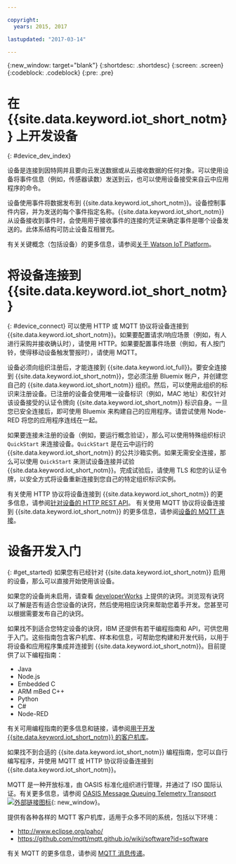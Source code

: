 ```yaml
---

copyright:
  years: 2015, 2017

lastupdated: "2017-03-14"

---
```


{:new_window: target="blank"}
{:shortdesc: .shortdesc}
{:screen: .screen}
{:codeblock: .codeblock}
{:pre: .pre}

# 在 {{site.data.keyword.iot_short_notm}} 上开发设备
{: #device_dev_index}

设备是连接到因特网并且要向云发送数据或从云接收数据的任何对象。可以使用设备将事件信息（例如，传感器读数）发送到云，也可以使用设备接受来自云中应用程序的命令。

设备使用事件将数据发布到 {{site.data.keyword.iot_short_notm}}。设备控制事件内容，并为发送的每个事件指定名称。{{site.data.keyword.iot_short_notm}} 从设备接收到事件时，会使用用于接收事件的连接的凭证来确定事件是哪个设备发送的。此体系结构可防止设备互相冒充。

有关关键概念（包括设备）的更多信息，请参阅[关于 Watson IoT Platform](https://console.ng.bluemix.net/docs/services/IoT/iotplatform_overview.html#watsoniotplatform_importantconcepts)。


# 将设备连接到 {{site.data.keyword.iot_short_notm}}
{: #device_connect}
可以使用 HTTP 或 MQTT 协议将设备连接到 {{site.data.keyword.iot_short_notm}}。如果要配置请求/响应场景（例如，有人进行采购并接收确认时），请使用 HTTP。如果要配置事件场景（例如，有人按门铃，使得移动设备触发警报时），请使用 MQTT。

设备必须向组织注册后，才能连接到 {{site.data.keyword.iot_full}}。要安全连接到 {{site.data.keyword.iot_short_notm}}，您必须注册 Bluemix 帐户，并创建您自己的 {{site.data.keyword.iot_short_notm}} 组织。然后，可以使用此组织的标识来注册设备。已注册的设备会使用唯一设备标识（例如，MAC 地址）和仅针对该设备接受的认证令牌向 {{site.data.keyword.iot_short_notm}} 标识自身。一旦您已安全连接后，即可使用 Bluemix 来构建自己的应用程序。请尝试使用 Node-RED 将您的应用程序连线在一起。

如果要连接未注册的设备（例如，要运行概念验证），那么可以使用特殊组织标识 `QuickStart` 来连接设备。`QuickStart` 是在云中运行的 {{site.data.keyword.iot_short_notm}} 的公共沙箱实例。如果无需安全连接，那么可以使用 `QuickStart` 来测试设备连接并试验 {{site.data.keyword.iot_short_notm}}。完成试验后，请使用 TLS 和您的认证令牌，以安全方式将设备重新连接到您自己的特定组织标识实例。

有关使用 HTTP 协议将设备连接到 {{site.data.keyword.iot_short_notm}} 的更多信息，请参阅[针对设备的 HTTP REST API](https://console.ng.bluemix.net/docs/services/IoT/devices/api.html)。
有关使用 MQTT 协议将设备连接到 {{site.data.keyword.iot_short_notm}} 的更多信息，请参阅[设备的 MQTT 连接](https://console.ng.bluemix.net/docs/services/IoT/devices/mqtt.html)。


# 设备开发入门
{: #get_started}
如果您有已经针对 {{site.data.keyword.iot_short_notm}} 启用的设备，那么可以直接开始使用该设备。

如果您的设备尚未启用，请查看 [developerWorks](https://developer.ibm.com/recipes/) 上提供的诀窍。浏览现有诀窍以了解是否有适合您设备的诀窍，然后使用相应诀窍来帮助您着手开发。您甚至可以根据需要发布自己的诀窍。

如果找不到适合您特定设备的诀窍，IBM 还提供有若干编程指南和 API，可供您用于入门。这些指南包含客户机库、样本和信息，可帮助您构建和开发代码，以用于将设备和应用程序集成并连接到 {{site.data.keyword.iot_short_notm}}。目前提供了以下编程指南：

- Java
- Node.js
- Embedded C
- ARM mBed C++
- Python
- C#
- Node-RED

有关可用编程指南的更多信息和链接，请参阅[用于开发 {{site.data.keyword.iot_short_notm}} 的客户机库](../iot_platform_client_lib.html)。

如果找不到合适的 {{site.data.keyword.iot_short_notm}} 编程指南，您可以自行编写程序，并使用 MQTT 或 HTTP 协议将设备连接到 {{site.data.keyword.iot_short_notm}}。

MQTT 是一种开放标准，由 OASIS 标准化组织进行管理，并通过了 ISO 国际认证。有关更多信息，请参阅 [OASIS Message Queuing Telemetry Transport ![外部链接图标](../../../icons/launch-glyph.svg "外部链接图标")](https://www.oasis-open.org/committees/tc_home.php?wg_abbrev=mqtt){: new_window}。

提供有各种各样的 MQTT 客户机库，适用于众多不同的系统，包括以下环境：
- http://www.eclipse.org/paho/
- https://github.com/mqtt/mqtt.github.io/wiki/software?id=software

有关 MQTT 的更多信息，请参阅 [MQTT 消息传递](https://console.ng.bluemix.net/docs/services/IoT/reference/mqtt/index.html?pos=3)。
